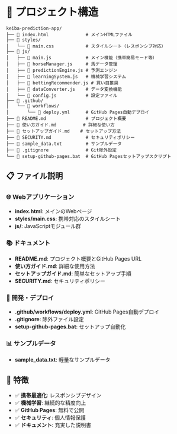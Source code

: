 # 📁 プロジェクト構造

```
keiba-prediction-app/
├── 📄 index.html              # メインHTMLファイル
├── 📁 styles/
│   └── 📄 main.css            # スタイルシート（レスポンシブ対応）
├── 📁 js/
│   ├── 📄 main.js             # メイン機能（携帯簡易モード等）
│   ├── 📄 horseManager.js     # 馬データ管理
│   ├── 📄 predictionEngine.js # 予測エンジン
│   ├── 📄 learningSystem.js   # 機械学習システム
│   ├── 📄 bettingRecommender.js # 買い目推奨
│   ├── 📄 dataConverter.js    # データ変換機能
│   └── 📄 config.js           # 設定ファイル
├── 📁 .github/
│   └── 📁 workflows/
│       └── 📄 deploy.yml      # GitHub Pages自動デプロイ
├── 📄 README.md               # プロジェクト概要
├── 📄 使い方ガイド.md          # 詳細な使い方
├── 📄 セットアップガイド.md    # セットアップ方法
├── 📄 SECURITY.md             # セキュリティポリシー
├── 📄 sample_data.txt         # サンプルデータ
├── 📄 .gitignore              # Git除外設定
└── 📄 setup-github-pages.bat  # GitHub Pagesセットアップスクリプト
```

## 📋 ファイル説明

### 🌐 Webアプリケーション
- **index.html**: メインのWebページ
- **styles/main.css**: 携帯対応のスタイルシート
- **js/**: JavaScriptモジュール群

### 📚 ドキュメント
- **README.md**: プロジェクト概要とGitHub Pages URL
- **使い方ガイド.md**: 詳細な使用方法
- **セットアップガイド.md**: 簡単なセットアップ手順
- **SECURITY.md**: セキュリティポリシー

### 🔧 開発・デプロイ
- **.github/workflows/deploy.yml**: GitHub Pages自動デプロイ
- **.gitignore**: 除外ファイル設定
- **setup-github-pages.bat**: セットアップ自動化

### 📊 サンプルデータ
- **sample_data.txt**: 軽量なサンプルデータ

## 🎯 特徴

- ✅ **携帯最適化**: レスポンシブデザイン
- ✅ **機械学習**: 継続的な精度向上
- ✅ **GitHub Pages**: 無料で公開
- ✅ **セキュリティ**: 個人情報保護
- ✅ **ドキュメント**: 充実した説明書 